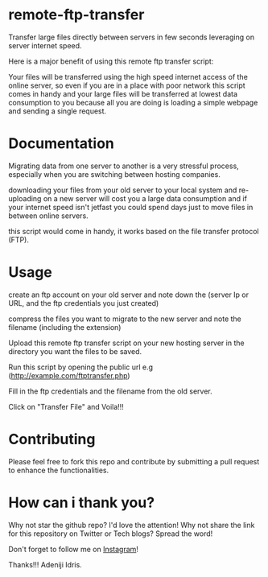 # remote-ftp-transfer
Transfer large files directly between servers in few seconds leveraging on server internet speed.

Here is a major benefit of using this remote ftp transfer script:

Your files will be transferred using the high speed internet access of the online server, so even if you are in a place with poor network this script comes in handy and your large files will be transferred at lowest data consumption to you because all you are doing is loading a simple webpage and sending a single request.

# Documentation
Migrating data from one server to another is a very stressful process, especially when you are switching between hosting companies.

downloading your files from your old server to your local system and re-uploading on a new server will cost you a large data consumption and if your internet speed isn't jetfast you could spend days just to move files in between online servers.

this script would come in handy, it works based on the file transfer protocol (FTP).

# Usage
create an ftp account on your old server and note down the (server Ip or URL, and the ftp credentials you just created)

compress the files you want to migrate to the new server and note the filename (including the extension)

Upload this remote ftp transfer script on your new hosting server in the directory you want the files to be saved.

Run this script by opening the public url e.g (http://example.com/ftptransfer.php)

Fill in the ftp credentials and the filename from the old server.

Click on "Transfer File" and Voila!!!

# Contributing
Please feel free to fork this repo and contribute by submitting a pull request to enhance the functionalities.

# How can i thank you?
Why not star the github repo? I'd love the attention! Why not share the link for this repository on Twitter or Tech blogs? Spread the word!

Don't forget to follow me on <a href = "https://instagram.com/realprinceviper">Instagram</a>!

Thanks!!! Adeniji Idris.
